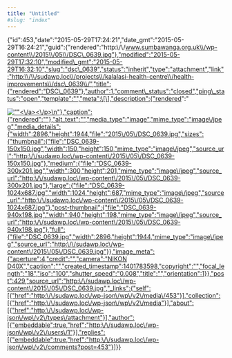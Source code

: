 ```yaml
---
title: "Untitled"
#slug: "index"
---
```


{"id":453,"date":"2015-05-29T17:24:21","date\_gmt":"2015-05-29T16:24:21","guid":{"rendered":"http:\\/\\/www.sumbawanga.org.uk\\/wp-content\\/2015\\/05\\/DSC\_0639.jpg"},"modified":"2015-05-29T17:32:10","modified\_gmt":"2015-05-29T16:32:10","slug":"dsc\_0639","status":"inherit","type":"attachment","link":"http:\\/\\/sudawp.loc\\/projects\\/kalalasi-health-centre\\/health-improvements\\/dsc\_0639\\/","title":{"rendered":"DSC\_0639"},"author":1,"comment\_status":"closed","ping\_status":"open","template":"","meta":\[\],"description":{"rendered":"

[![\"\"](\"http:\/\/sudawp.loc\/wp-content\/2015\/05\/DSC_0639-300x201.jpg\")<\\/a><\\/p>\\n"},"caption":{"rendered":""},"alt\_text":"","media\_type":"image","mime\_type":"image\\/jpeg","media\_details":{"width":2896,"height":1944,"file":"2015\\/05\\/DSC\_0639.jpg","sizes":{"thumbnail":{"file":"DSC\_0639-150x150.jpg","width":150,"height":150,"mime\_type":"image\\/jpeg","source\_url":"http:\\/\\/sudawp.loc\\/wp-content\\/2015\\/05\\/DSC\_0639-150x150.jpg"},"medium":{"file":"DSC\_0639-300x201.jpg","width":300,"height":201,"mime\_type":"image\\/jpeg","source\_url":"http:\\/\\/sudawp.loc\\/wp-content\\/2015\\/05\\/DSC\_0639-300x201.jpg"},"large":{"file":"DSC\_0639-1024x687.jpg","width":1024,"height":687,"mime\_type":"image\\/jpeg","source\_url":"http:\\/\\/sudawp.loc\\/wp-content\\/2015\\/05\\/DSC\_0639-1024x687.jpg"},"post-thumbnail":{"file":"DSC\_0639-940x198.jpg","width":940,"height":198,"mime\_type":"image\\/jpeg","source\_url":"http:\\/\\/sudawp.loc\\/wp-content\\/2015\\/05\\/DSC\_0639-940x198.jpg"},"full":{"file":"DSC\_0639.jpg","width":2896,"height":1944,"mime\_type":"image\\/jpeg","source\_url":"http:\\/\\/sudawp.loc\\/wp-content\\/2015\\/05\\/DSC\_0639.jpg"}},"image\_meta":{"aperture":4,"credit":"","camera":"NIKON D40X","caption":"","created\_timestamp":1401783598,"copyright":"","focal\_length":"18","iso":"100","shutter\_speed":"0.008","title":"","orientation":1}},"post":429,"source\_url":"http:\\/\\/sudawp.loc\\/wp-content\\/2015\\/05\\/DSC\_0639.jpg","\_links":{"self":\[{"href":"http:\\/\\/sudawp.loc\\/wp-json\\/wp\\/v2\\/media\\/453"}\],"collection":\[{"href":"http:\\/\\/sudawp.loc\\/wp-json\\/wp\\/v2\\/media"}\],"about":\[{"href":"http:\\/\\/sudawp.loc\\/wp-json\\/wp\\/v2\\/types\\/attachment"}\],"author":\[{"embeddable":true,"href":"http:\\/\\/sudawp.loc\\/wp-json\\/wp\\/v2\\/users\\/1"}\],"replies":\[{"embeddable":true,"href":"http:\\/\\/sudawp.loc\\/wp-json\\/wp\\/v2\\/comments?post=453"}\]}}](http:\/\/sudawp.loc\/wp-content\/2015\/05\/DSC_0639.jpg)